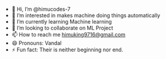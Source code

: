 - 👋 Hi, I’m @himucodes-7
- 👀 I’m interested in makes machine doing things automatically 
- 🌱 I’m currently learning Machine learning 
- 💞️ I’m looking to collaborate on ML Project
- 📫 How to reach me himuking9716@gmail.com
- 😄 Pronouns: Vandal
- ⚡ Fun fact: Their is neither beginning nor end.

<!---
himucodes-7/himucodes-7 is a ✨ special ✨ repository because its `README.md` (this file) appears on your GitHub profile.
You can click the Preview link to take a look at your changes.
--->
